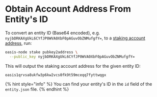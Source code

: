 # Obtain Account Address From Entity's ID

To convert an entity ID \(Base64 encoded\), e.g. `nyjbDRKAXgUkL6CYfJP0WVA0XbF0pAGuvObZNMufgfY=`, to a [staking account address](../terminology.md#address), run:

```bash
oasis-node stake pubkey2address \
  --public_key nyjbDRKAXgUkL6CYfJP0WVA0XbF0pAGuvObZNMufgfY=
```

This will output the staking account address for the given entity ID:

```text
oasis1qrvsa8ukfw3p6kw2vcs0fk9t59mceqq7fyttwqgx
```

{% hint style="info" %}
You can find your entity's ID in the `id` field of the `entity.json` file.
{% endhint %}

